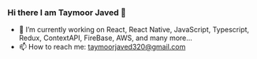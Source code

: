 ### Hi there I am Taymoor Javed 👋


- 🔭 I’m currently working on React, React Native, JavaScript, Typescript, Redux, ContextAPI, FireBase, AWS, and many more... 
- 📫 How to reach me: taymoorjaved320@gmail.com
